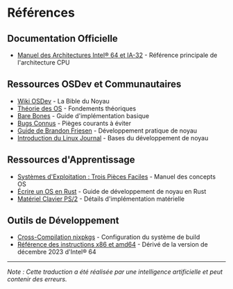# Références

## Documentation Officielle

- [Manuel des Architectures Intel® 64 et IA-32](https://www.intel.com/content/www/us/en/architecture-and-technology/64-ia-32-architectures-software-developer-vol-3a-part-1-manual.html) - Référence principale de l'architecture CPU

## Ressources OSDev et Communautaires

- [Wiki OSDev](https://wiki.osdev.org/Main_Page) - La Bible du Noyau
- [Théorie des OS](https://wiki.osdev.org/Category:OS_theory) - Fondements théoriques
- [Bare Bones](https://wiki.osdev.org/Bare_Bones) - Guide d'implémentation basique
- [Bugs Connus](https://wiki.osdev.org/James_Molloy's_Tutorial_Known_Bugs) - Pièges courants à éviter
- [Guide de Brandon Friesen](http://www.osdever.net/bkerndev/Docs/intro.htm) - Développement pratique de noyau
- [Introduction du Linux Journal](https://www.linuxjournal.com/content/what-does-it-take-make-kernel-0) - Bases du développement de noyau

## Ressources d'Apprentissage

- [Systèmes d'Exploitation : Trois Pièces Faciles](https://pages.cs.wisc.edu/~remzi/OSTEP/) - Manuel des concepts OS
- [Écrire un OS en Rust](https://os.phil-opp.com/) - Guide de développement de noyau en Rust
- [Matériel Clavier PS/2](https://www.youtube.com/watch?v=7aXbh9VUB3U) - Détails d'implémentation matérielle

## Outils de Développement

- [Cross-Compilation nixpkgs](https://nix.dev/tutorials/cross-compilation.html) - Configuration du système de build
- [Référence des instructions x86 et amd64](https://www.felixcloutier.com/x86/) - Dérivé de la version de décembre 2023 d'Intel® 64

---
*Note : Cette traduction a été réalisée par une intelligence artificielle et peut contenir des erreurs.*
